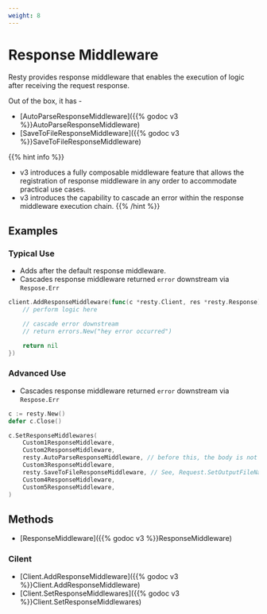 ```yaml
---
weight: 8
---
```


# Response Middleware

Resty provides response middleware that enables the execution of logic after receiving the request response.

Out of the box, it has -

* [AutoParseResponseMiddleware]({{% godoc v3 %}}AutoParseResponseMiddleware)
* [SaveToFileResponseMiddleware]({{% godoc v3 %}}SaveToFileResponseMiddleware)

{{% hint info %}}
* v3 introduces a fully composable middleware feature that allows the registration of response middleware in any order to accommodate practical use cases.
* v3 introduces the capability to cascade an error within the response middleware execution chain.
{{% /hint %}}

## Examples

### Typical Use

* Adds after the default response middleware.
* Cascades response middleware returned `error` downstream via `Respose.Err`

```go
client.AddResponseMiddleware(func(c *resty.Client, res *resty.Response) error {
    // perform logic here

    // cascade error downstream
    // return errors.New("hey error occurred")

    return nil
})
```

### Advanced Use

* Cascades response middleware returned `error` downstream via `Respose.Err`

```go
c := resty.New()
defer c.Close()

c.SetResponseMiddlewares(
    Custom1ResponseMiddleware,
    Custom2ResponseMiddleware,
    resty.AutoParseResponseMiddleware, // before this, the body is not read except on the debug flow
    Custom3ResponseMiddleware,
    resty.SaveToFileResponseMiddleware, // See, Request.SetOutputFileName & Request.SetSaveResponse
    Custom4ResponseMiddleware,
    Custom5ResponseMiddleware,
)
```

## Methods

* [ResponseMiddleware]({{% godoc v3 %}}ResponseMiddleware)

### Cilent

* [Client.AddResponseMiddleware]({{% godoc v3 %}}Client.AddResponseMiddleware)
* [Client.SetResponseMiddlewares]({{% godoc v3 %}}Client.SetResponseMiddlewares)